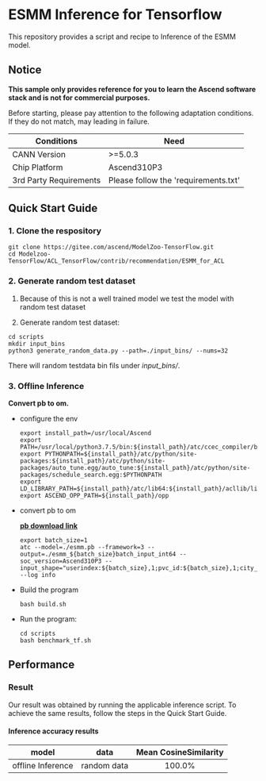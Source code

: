 

# ESMM Inference for Tensorflow 

This repository provides a script and recipe to Inference of the ESMM model.

## Notice
**This sample only provides reference for you to learn the Ascend software stack and is not for commercial purposes.**

Before starting, please pay attention to the following adaptation conditions. If they do not match, may leading in failure.

| Conditions | Need |
| --- | --- |
| CANN Version | >=5.0.3 |
| Chip Platform| Ascend310P3 |
| 3rd Party Requirements| Please follow the 'requirements.txt' |

## Quick Start Guide

### 1. Clone the respository

```shell
git clone https://gitee.com/ascend/ModelZoo-TensorFlow.git
cd Modelzoo-TensorFlow/ACL_TensorFlow/contrib/recommendation/ESMM_for_ACL
```

### 2. Generate random test dataset

1. Because of this is not a well trained model we test the model with random test dataset

2. Generate random test dataset:
```
cd scripts
mkdir input_bins
python3 generate_random_data.py --path=./input_bins/ --nums=32
```
There will random testdata bin fils under *input_bins/*.

### 3. Offline Inference

**Convert pb to om.**

- configure the env

  ```
  export install_path=/usr/local/Ascend
  export PATH=/usr/local/python3.7.5/bin:${install_path}/atc/ccec_compiler/bin:${install_path}/atc/bin:$PATH
  export PYTHONPATH=${install_path}/atc/python/site-packages:${install_path}/atc/python/site-packages/auto_tune.egg/auto_tune:${install_path}/atc/python/site-packages/schedule_search.egg:$PYTHONPATH
  export LD_LIBRARY_PATH=${install_path}/atc/lib64:${install_path}/acllib/lib64:$LD_LIBRARY_PATH
  export ASCEND_OPP_PATH=${install_path}/opp
  ```

- convert pb to om

  [**pb download link**](https://modelzoo-train-atc.obs.cn-north-4.myhuaweicloud.com/003_Atc_Models/modelzoo/Research/recommendation/ESMM_for_ACL/esmm.pb)

  ```
  export batch_size=1
  atc --model=./esmm.pb --framework=3 --output=./esmm_${batch_size}batch_input_int64 --soc_version=Ascend310P3 --input_shape="userindex:${batch_size},1;pvc_id:${batch_size},1;city_id:${batch_size},1;level:${batch_size},1;gender:${batch_size},1;age:${batch_size},1;predict_gender:${batch_size},1;predict_age:${batch_size},1;job_id:${batch_size},1;style_ids_id/values:${batch_size};style_ids_id/indices:${batch_size},2;lang_ids_id/values:${batch_size};lang_ids_id/indices:${batch_size},2;artist_ids_id/values:${batch_size};artist_ids_id/indices:${batch_size},2;c_artist_ids:${batch_size},1;c_category_ctr_week:${batch_size},1;c_category_ctr_month:${batch_size},1;c_user_ctr_week:${batch_size},1;c_user_ctr_month:${batch_size},1;user_ctr_week:${batch_size},1;user_ctr_month:${batch_size},1;mlog_index:${batch_size},1;s_sourceid:${batch_size},1;songid_index:${batch_size},1;theme_fst_tags/values:${batch_size};theme_fst_tags/indices:${batch_size},2;theme_sed_tags/values:${batch_size};theme_sed_tags/indices:${batch_size},2;contentdesctags/values:${batch_size};contentdesctags/indices:${batch_size},2;qualitytags/values:${batch_size};qualitytags/indices:${batch_size},2;timenodetags/values:${batch_size};timenodetags/indices:${batch_size},2;publish_time:${batch_size},1;artistid:${batch_size},1;artists/values:${batch_size};artists/indices:${batch_size},2;square_impress_7d:${batch_size},1;square_click_7d:${batch_size},1;square_ctr_7d:${batch_size},1;c_gender_ctr:${batch_size},1;impress_1d:${batch_size},1;view_1d:${batch_size},1;zan_1d:${batch_size},1;ctr_1d:${batch_size},1;ztr_1d:${batch_size},1;avg_time_1d:${batch_size},1;complete_ctr_1d:${batch_size},1;impress_3d:${batch_size},1;view_3d:${batch_size},1;zan_3d:${batch_size},1;ctr_3d:${batch_size},1;ztr_3d:${batch_size},1;avg_time_3d:${batch_size},1;complete_ctr_3d:${batch_size},1;impress_7d:${batch_size},1;view_7d:${batch_size},1;zan_7d:${batch_size},1;ctr_7d:${batch_size},1;ztr_7d:${batch_size},1;avg_time_7d:${batch_size},1;complete_ctr_7d:${batch_size},1;impress_14d:${batch_size},1;view_14d:${batch_size},1;zan_14d:${batch_size},1;ctr_14d:${batch_size},1;ztr_14d:${batch_size},1;avg_time_14d:${batch_size},1;complete_ctr_14d:${batch_size},1;s_impress_3h:${batch_size},1;s_validView_3h:${batch_size},1;s_ctr_3h:${batch_size},1;s_user_play_list:${batch_size},10;s_user_zan_list:${batch_size},10;s_weekday:${batch_size},1;s_hour:${batch_size},1;s_user_play30_list:${batch_size},20;s_user_play5_list:${batch_size},20;s_user_play60_list:${batch_size},20;s_user_impress_list:${batch_size},20;s_user_search_list:${batch_size},20;s_user_song_list:${batch_size},20" --log info
  ```

- Build the program

  ```
  bash build.sh
  ```

- Run the program:

  ```
  cd scripts
  bash benchmark_tf.sh
  ```

## Performance

### Result

Our result was obtained by running the applicable inference script. To achieve the same results, follow the steps in the Quick Start Guide.

#### Inference accuracy results

|       model       | **data**  |     Mean CosineSimilarity   |
| :---------------: | :-------: | :-------------: |
| offline Inference | random data | 100.0% |

